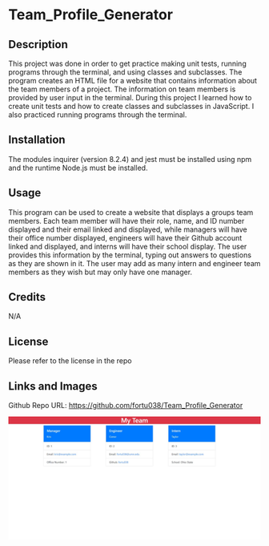# Team_Profile_Generator

## Description

This project was done in order to get practice making unit tests, running programs through the terminal, and using classes and subclasses. The program creates an HTML file for a website that contains information about the team members of a project. The information on team members is provided by user input in the terminal. During this project I learned how to create unit tests and how to create classes and subclasses in JavaScript. I also practiced running programs through the terminal.

## Installation

The modules inquirer (version 8.2.4) and jest must be installed using npm and the runtime Node.js must be installed.

## Usage

This program can be used to create a website that displays a groups team members. Each team member will have their role, name, and ID number displayed and their email linked and displayed, while managers will have their office number displayed, engineers will have their Github account linked and displayed, and interns will have their school display. The user provides this information by the terminal, typing out answers to questions as they are shown in it. The user may add as many intern and engineer team members as they wish but may only have one manager.

## Credits

N/A

## License

Please refer to the license in the repo

## Links and Images

Github Repo URL: https://github.com/fortu038/Team_Profile_Generator

![A screenshot of a created webpage](./assets/images/team-profile-screenshot.jpg)
